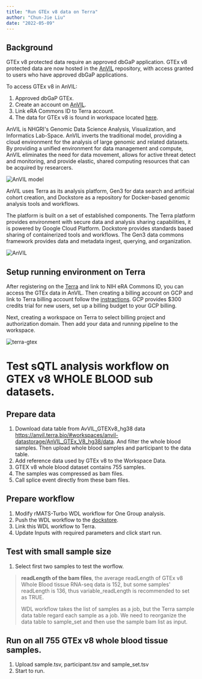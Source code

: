 ```yaml
---
title: "Run GTEx v8 data on Terra"
author: "Chun-Jie Liu"
date: "2022-05-09"
---
```



## Background

GTEx v8 protected data require an approved dbGaP application. GTEx v8 protected data are now hosted in the [AnVIL](https://anvil.terra.bio/#workspaces/anvil-datastorage/AnVIL_GTEx_V8_hg38) repository, with access granted to users who have approved dbGaP applications.

To access GTEx v8 in AnVIL:
1. Approved dbGaP GTEx.
2. Create an account on [AnVIL](https://anvil.terra.bio/).
3. Link eRA Commons ID to Terra account.
4. The data for GTEx v8 is found in workspace located [here](https://app.terra.bio/#workspaces/anvil-datastorage/AnVIL_GTEx_V8_hg38).

AnVIL is NHGRI's Genomic Data Science Analysis, Visualization, and Informatics Lab-Space. AnVIL inverts the traditional model, providing a cloud environment for the analysis of large genomic and related datasets. By providing a unified environment for data management and compute, AnVIL eliminates the need for data movement, allows for active threat detect and monitoring, and provide elastic, shared computing resources that can be acquired by researcers.

![AnVIL model](https://anvilproject.org/static/1a7cab995d48cd6727b8b36bfbdecaf5/00d43/overview.png)

AnVIL uses Terra as its analysis platform, Gen3 for data search and artificial cohort creation, and Dockstore as a repository for Docker-based genomic analysis tools and workflows.

The platform is built on a set of established components. The Terra platform provides environment with secure data and analysis sharing capabilities, it is powered by Google Cloud Platform. Dockstore provides standards based sharing of containerized tools and workflows. The Gen3 data commons framework provides data and metadata ingest, querying, and organization.

![AnVIL](https://anvilproject.org/static/199d6838d4ef1552ddd185b934200e4e/00d43/anvil-overview.png)

## Setup running environment on Terra

After registering on the [Terra](https://anvil.terra.bio/) and link to NIH eRA Commons ID, you can access the GTEx data in AnVIL. Then creating a billing account on GCP and link to Terra billing account follow the [instractions](https://support.terra.bio/hc/en-us/articles/360026182251). GCP provides $300 credits trial for new users, set up a billing budget to your GCP billing.

Next, creating a workspace on Terra to select billing project and authorization domain.
Then add your data and running pipeline to the workspace.

![terra-gtex](../../../img/misc-imgs/terra-gtex.png)


# Test sQTL analysis workflow on GTEX v8 WHOLE BLOOD sub datasets.

## Prepare data

1. Download data table from AvVIL_GTEXv8_hg38 data https://anvil.terra.bio/#workspaces/anvil-datastorage/AnVIL_GTEx_V8_hg38/data. And filter the whole blood samples. Then upload whole blood samples and participant to the data table.
2. Add reference data used by GTEx v8 to the Workspace Data.
3. GTEX v8 whole blood dataset contains 755 samples.
4. The samples was compressed as bam files.
5. Call splice event directly from these bam files.

## Prepare workflow

1. Modify rMATS-Turbo WDL workflow for One Group analysis.
2. Push the WDL workflow to the [dockstore](https://dockstore.org/workflows/github.com/chunjie-sam-liu/rmats-turbo-wdl:main?tab=info).
3. Link this WDL workflow to Terra.
4. Update Inputs with required parameters and click start run.

## Test with small sample size

1. Select first two samples to test the worflow.

> **readLength of the bam files**, the average readLength of GTEx v8 Whole Blood tissue RNA-seq data is 152, but some samples' readLength is 136, thus variable_readLength is recommended to set as TRUE.
>
> WDL workflow takes the list of samples as a job, but the Terra sample  data table regard each sample as a job. We need to reorganize the data table to sample_set and then use the sample bam list as input.

## Run on all 755 GTEx v8 whole blood tissue samples.

1. Upload sample.tsv, participant.tsv and sample_set.tsv
2. Start to run.